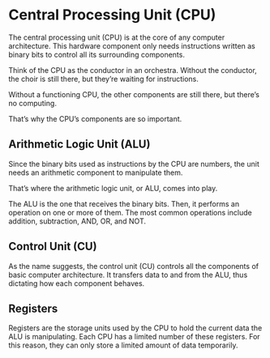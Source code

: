 # Central Processing Unit (CPU)

The central processing unit (CPU) is at the core of any computer architecture. This hardware component only needs instructions written as binary bits to control all its surrounding components.

Think of the CPU as the conductor in an orchestra. Without the conductor, the choir is still there, but they’re waiting for instructions.

Without a functioning CPU, the other components are still there, but there’s no computing.

That’s why the CPU’s components are so important.

## Arithmetic Logic Unit (ALU)
Since the binary bits used as instructions by the CPU are numbers, the unit needs an arithmetic component to manipulate them.

That’s where the arithmetic logic unit, or ALU, comes into play.

The ALU is the one that receives the binary bits. Then, it performs an operation on one or more of them. The most common operations include addition, subtraction, AND, OR, and NOT.

## Control Unit (CU)
As the name suggests, the control unit (CU) controls all the components of basic computer architecture. It transfers data to and from the ALU, thus dictating how each component behaves.

## Registers
Registers are the storage units used by the CPU to hold the current data the ALU is manipulating. Each CPU has a limited number of these registers. For this reason, they can only store a limited amount of data temporarily.
